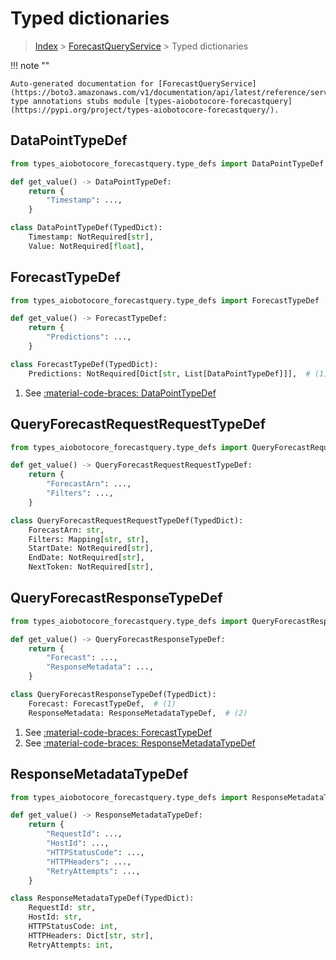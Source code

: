 # Typed dictionaries

> [Index](../README.md) > [ForecastQueryService](./README.md) > Typed dictionaries

!!! note ""

    Auto-generated documentation for [ForecastQueryService](https://boto3.amazonaws.com/v1/documentation/api/latest/reference/services/forecastquery.html#ForecastQueryService)
    type annotations stubs module [types-aiobotocore-forecastquery](https://pypi.org/project/types-aiobotocore-forecastquery/).

## DataPointTypeDef

```python title="Usage Example"
from types_aiobotocore_forecastquery.type_defs import DataPointTypeDef

def get_value() -> DataPointTypeDef:
    return {
        "Timestamp": ...,
    }
```

```python title="Definition"
class DataPointTypeDef(TypedDict):
    Timestamp: NotRequired[str],
    Value: NotRequired[float],
```

## ForecastTypeDef

```python title="Usage Example"
from types_aiobotocore_forecastquery.type_defs import ForecastTypeDef

def get_value() -> ForecastTypeDef:
    return {
        "Predictions": ...,
    }
```

```python title="Definition"
class ForecastTypeDef(TypedDict):
    Predictions: NotRequired[Dict[str, List[DataPointTypeDef]]],  # (1)
```

1. See [:material-code-braces: DataPointTypeDef](./type_defs.md#datapointtypedef) 
## QueryForecastRequestRequestTypeDef

```python title="Usage Example"
from types_aiobotocore_forecastquery.type_defs import QueryForecastRequestRequestTypeDef

def get_value() -> QueryForecastRequestRequestTypeDef:
    return {
        "ForecastArn": ...,
        "Filters": ...,
    }
```

```python title="Definition"
class QueryForecastRequestRequestTypeDef(TypedDict):
    ForecastArn: str,
    Filters: Mapping[str, str],
    StartDate: NotRequired[str],
    EndDate: NotRequired[str],
    NextToken: NotRequired[str],
```

## QueryForecastResponseTypeDef

```python title="Usage Example"
from types_aiobotocore_forecastquery.type_defs import QueryForecastResponseTypeDef

def get_value() -> QueryForecastResponseTypeDef:
    return {
        "Forecast": ...,
        "ResponseMetadata": ...,
    }
```

```python title="Definition"
class QueryForecastResponseTypeDef(TypedDict):
    Forecast: ForecastTypeDef,  # (1)
    ResponseMetadata: ResponseMetadataTypeDef,  # (2)
```

1. See [:material-code-braces: ForecastTypeDef](./type_defs.md#forecasttypedef) 
2. See [:material-code-braces: ResponseMetadataTypeDef](./type_defs.md#responsemetadatatypedef) 
## ResponseMetadataTypeDef

```python title="Usage Example"
from types_aiobotocore_forecastquery.type_defs import ResponseMetadataTypeDef

def get_value() -> ResponseMetadataTypeDef:
    return {
        "RequestId": ...,
        "HostId": ...,
        "HTTPStatusCode": ...,
        "HTTPHeaders": ...,
        "RetryAttempts": ...,
    }
```

```python title="Definition"
class ResponseMetadataTypeDef(TypedDict):
    RequestId: str,
    HostId: str,
    HTTPStatusCode: int,
    HTTPHeaders: Dict[str, str],
    RetryAttempts: int,
```

